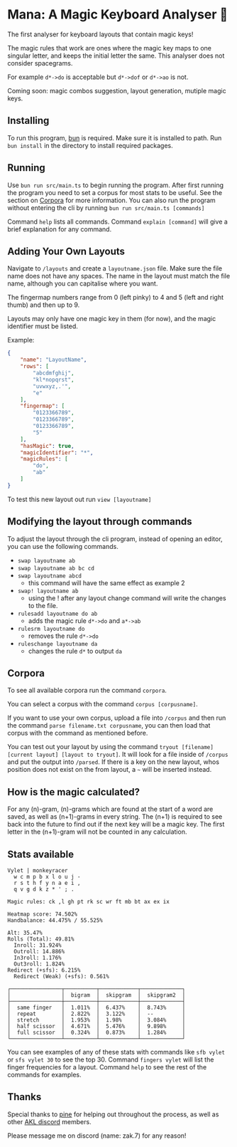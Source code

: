 # Mana: A Magic Keyboard Analyser 🔮
The first analyser for keyboard layouts that contain magic keys!

The magic rules that work are ones where the magic key maps to one singular letter, and keeps the initial letter the same. This analyser does not consider spacegrams.

For example `d*->do` is acceptable but `d*->dof` or `d*->ao` is not.

Coming soon: magic combos suggestion, layout generation, mutiple magic keys.

## Installing
To run this program, [bun](https://bun.sh/) is required. Make sure it is installed to path. Run `bun install` in the directory to install required packages.

## Running
Use `bun run src/main.ts` to begin running the program. After first running the program you need to set a corpus for most stats to be useful. See the section on [Corpora](#Corpora) for more information. You can also run the program without entering the cli by running `bun run src/main.ts [commands]`

Command `help` lists all commands.
Command `explain [command]` will give a brief explanation for any command.

## Adding Your Own Layouts
Navigate to `/layouts` and create a `layoutname.json` file. Make sure the file name does not have any spaces. The name in the layout must match the file name, although you can capitalise where you want.

The fingermap numbers range from 0 (left pinky) to 4 and 5 (left and right thumb) and then up to 9.

Layouts may only have one magic key in them (for now), and the magic identifier must be listed.

Example:

```json
{
    "name": "LayoutName",
    "rows": [
        "abcdmfghij",
        "kl*nopqrst",
        "uvwxyz,.'",
        "e"
    ],
    "fingermap": [
        "0123366789",
        "0123366789",
        "0123366789",
        "5"
    ],
    "hasMagic": true,
    "magicIdentifier": "*",
    "magicRules": [
        "do",
        "ab"
    ]
}
```

To test this new layout out run `view [layoutname]`

## Modifying the layout through commands
To adjust the layout through the cli program, instead of opening an editor, you can use the following commands.
 - `swap layoutname ab`
 - `swap layoutname ab bc cd`
 - `swap layoutname abcd`
    - this command will have the same effect as example 2
 - `swap! layoutname ab`
    - using the ! after any layout change command will write the changes to the file.
- `rulesadd layoutname do ab`
    - adds the magic rule `d*->do` and `a*->ab`
- `rulesrm layoutname do`
    - removes the rule `d*->do`
-  `ruleschange layoutname da`
    - changes the rule `d*` to output `da`

## Corpora
To see all available corpora run the command `corpora`.

You can select a corpus with the command `corpus [corpusname]`.

If you want to use your own corpus, upload a file into `/corpus` and then run the command `parse filename.txt corpusname`, you can then load that corpus with the command as mentioned before.

You can test out your layout by using the command `tryout [filename] [current layout] [layout to tryout]`. It will look for a file inside of `/corpus` and put the output into `/parsed`. If there is a key on the new layout, whos position does not exist on the from layout, a `~` will be inserted instead.

## How is the magic calculated?
For any (n)-gram, (n)-grams which are found at the start of a word are saved, as well as (n+1)-grams in every string. The (n+1) is required to see back into the future to find out if the next key will be a magic key. The first letter in the (n+1)-gram will not be counted in any calculation.

## Stats available
```
Vylet | monkeyracer
  w c m p b x l o u j -
  r s t h f y n a e i ,
  q v g d k z * ' ; .

Magic rules: ck ,l gh pt rk sc wr ft mb bt ax ex ix

Heatmap score: 74.502%
Handbalance: 44.475% / 55.525%

Alt: 35.47%
Rolls (Total): 49.81%
  Inroll: 31.924%
  Outroll: 14.886%
  In3roll: 1.176%
  Out3roll: 1.824%
Redirect (+sfs): 6.215%
  Redirect (Weak) (+sfs): 0.561%

┌────────────────┬──────────┬────────────┬─────────────┐
│                │  bigram  │  skipgram  │  skipgram2  │
├────────────────┼──────────┼────────────┼─────────────┤
│  same finger   │  1.011%  │  6.437%    │  8.743%     │
│  repeat        │  2.822%  │  3.122%    │  --         │
│  stretch       │  1.953%  │  1.98%     │  3.084%     │
│  half scissor  │  4.671%  │  5.476%    │  9.898%     │
│  full scissor  │  0.324%  │  0.873%    │  1.284%     │
└────────────────┴──────────┴────────────┴─────────────┘
```

You can see examples of any of these stats with commands like `sfb vylet` or `sfs vylet 30` to see the top 30. Command `fingers vylet` will list the finger frequencies for a layout.
Command `help` to see the rest of the commands for examples.

## Thanks
Special thanks to [pine](https://github.com/ClemenPine/) for helping out throughout the process, as well as other [AKL discord](https://discord.com/invite/sxTV2G5Acg) members.

Please message me on discord (name: zak.7) for any reason!
